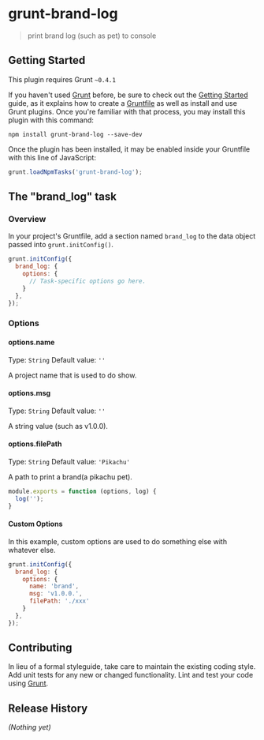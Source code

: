 # grunt-brand-log

> print brand log (such as pet) to console

## Getting Started
This plugin requires Grunt `~0.4.1`

If you haven't used [Grunt](http://gruntjs.com/) before, be sure to check out the [Getting Started](http://gruntjs.com/getting-started) guide, as it explains how to create a [Gruntfile](http://gruntjs.com/sample-gruntfile) as well as install and use Grunt plugins. Once you're familiar with that process, you may install this plugin with this command:

```shell
npm install grunt-brand-log --save-dev
```

Once the plugin has been installed, it may be enabled inside your Gruntfile with this line of JavaScript:

```js
grunt.loadNpmTasks('grunt-brand-log');
```

## The "brand_log" task

### Overview
In your project's Gruntfile, add a section named `brand_log` to the data object passed into `grunt.initConfig()`.

```js
grunt.initConfig({
  brand_log: {
    options: {
      // Task-specific options go here.
    }
  },
});
```

### Options

#### options.name
Type: `String`
Default value: `''`

A project name that is used to do show.

#### options.msg
Type: `String`
Default value: `''`

A string value (such as v1.0.0).

#### options.filePath
Type: `String`
Default value: `'Pikachu'`

A path to print a brand(a pikachu pet).

```js
module.exports = function (options, log) {
  log('');
}
```

#### Custom Options
In this example, custom options are used to do something else with whatever else.

```js
grunt.initConfig({
  brand_log: {
    options: {
      name: 'brand',
      msg: 'v1.0.0.',
      filePath: './xxx' 
    }
  },
});
```

## Contributing
In lieu of a formal styleguide, take care to maintain the existing coding style. Add unit tests for any new or changed functionality. Lint and test your code using [Grunt](http://gruntjs.com/).

## Release History
_(Nothing yet)_
